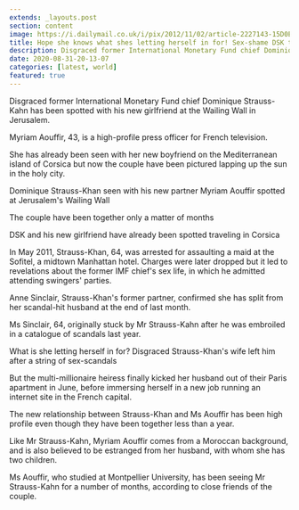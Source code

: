 ```yaml
---
extends: _layouts.post
section: content
image: https://i.dailymail.co.uk/i/pix/2012/11/02/article-2227143-15D0EF04000005DC-543_1024x615_large.jpg 
title: Hope she knows what shes letting herself in for! Sex-shame DSK takes new partner on vacation 
description: Disgraced former International Monetary Fund chief Dominique Strauss-Kahn has been spotted canoodling with his new girlfriend at the Wailing Wall in Jerusalem. Myriam Aouffir, 43,  is a high-profile press officer for French television. She has already seen with her new boyfriend on the Mediterranean island of Corsica but now the couple have been pictured lapping up the sun in the holy city. 
date: 2020-08-31-20-13-07 
categories: [latest, world] 
featured: true 
--- 
```

Disgraced former International Monetary Fund chief Dominique Strauss-Kahn has been spotted with his new girlfriend at the Wailing Wall in Jerusalem.

Myriam Aouffir, 43, is a high-profile press officer for French television.

She has already been seen with her new boyfriend on the Mediterranean island of Corsica but now the couple have been pictured lapping up the sun in the holy city.

Dominique Strauss-Khan seen with his new partner Myriam Aouffir spotted at Jerusalem's Wailing Wall

 

The couple have been together only a matter of months

 

DSK and his new girlfriend have already been spotted traveling in Corsica

In May 2011, Strauss-Khan, 64, was arrested for assaulting a maid at the Sofitel, a midtown Manhattan hotel. Charges were later dropped but it led to revelations about the former IMF chief's sex life, in which he admitted attending swingers' parties.

Anne Sinclair, Strauss-Khan's former partner, confirmed she has split from her scandal-hit husband at the end of last month.

Ms Sinclair, 64, originally stuck by Mr Strauss-Kahn after he was embroiled in a catalogue of scandals last year.

What is she letting herself in for? Disgraced Strauss-Khan's wife left him after a string of sex-scandals

But the multi-millionaire heiress finally kicked her husband out of their Paris apartment in June, before immersing herself in a new job running an internet site in the French capital.

The new relationship between Strauss-Khan and Ms Aouffir has been high profile even though they have been together less than a year.

Like Mr Strauss-Kahn, Myriam Aouffir comes from a Moroccan background, and is also believed to be estranged from her husband, with whom she has two children.

Ms Aouffir, who studied at Montpellier University, has been seeing Mr Strauss-Kahn for a number of months, according to close friends of the couple.

